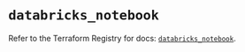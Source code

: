 # `databricks_notebook`

Refer to the Terraform Registry for docs: [`databricks_notebook`](https://registry.terraform.io/providers/databricks/databricks/1.48.2/docs/resources/notebook).
